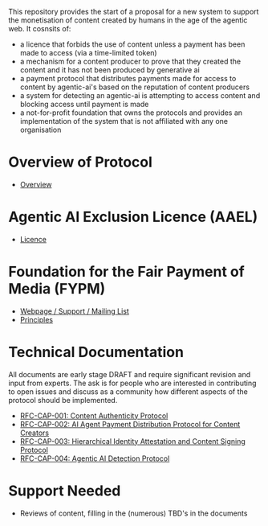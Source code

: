 This repository provides the start of a proposal for a new system to support the monetisation of content created by humans in the age of the agentic web. It cosnsits of:

* a licence that forbids the use of content unless a payment has been made to access (via a time-limited token) 
* a mechanism for a content producer to prove that they created the content and it has not been produced by generative ai
* a payment protocol that distributes payments made for access to content by agentic-ai's based on the reputation of content producers
* a system for detecting an agentic-ai is attempting to access content and blocking access until payment is made
* a not-for-profit foundation that owns the protocols and provides an implementation of the system that is not affiliated with any one organisation

# Overview of Protocol

* [Overview](overview.md)

# Agentic AI Exclusion Licence (AAEL)

* [Licence](aael-v0_1.md)

# Foundation for the Fair Payment of Media (FYPM)
* [Webpage / Support / Mailing List](https://fairpaymentmedia.org/)
* [Principles](foundation.md)


# Technical Documentation

All documents are early stage DRAFT and require significant revision and input from experts. The ask is for people who are interested in contributing to open issues and discuss as a community how different aspects of the protocol should be implemented.

* [RFC-CAP-001: Content Authenticity Protocol](rfcs/reputation.md)
* [RFC-CAP-002: AI Agent Payment Distribution Protocol for Content Creators](rfcs/payment.md)
* [RFC-CAP-003: Hierarchical Identity Attestation and Content Signing Protocol](rfcs/identity.md)
* [RFC-CAP-004: Agentic AI Detection Protocol](rfcs/detection.md)

# Support Needed

* Reviews of content, filling in the (numerous) TBD's in the documents
